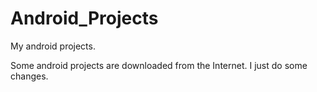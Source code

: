 # Android_Projects
My android projects.

Some android projects are downloaded from the Internet. I just do some changes.
